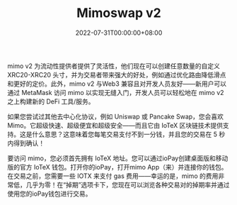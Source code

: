 ﻿---
title: "Mimoswap v2"
description: "mimo v2 为流动性提供者提供了灵活性，他们现在可以创建任意数量的自定义 XRC20-XRC20 头寸，并为交易者带来强大的好处，例如通过优化路由降低滑点和更好的定价。此外，mimo v2 与Web3 兼容且对开发人员友好——新用户可以通过 MetaMask 访问 mimo 以实现无缝入门，开发人员可以轻松地在 mimo v2 之上构建新的 DeFi 工具/服务。"
date: 2022-07-31T00:00:00+08:00
lastmod: 2022-07-31T00:00:00+08:00
draft: false
authors: ["seven"]
featuredImage: "mimoswap-v2.png"
tags: ["Exchanges","Mimoswap v2"]
categories: ["nfts"]
nfts: ["Exchanges"]
blockchain: "IoTeX"
website: "https://mimo.exchange/?utm_source=DappRadar&utm_medium=deeplink&utm_campaign=visit-website#/swap"
twitter: "https://twitter.com/mimoprotocol"
discord: ""
telegram: "https://t.me/mimoprotocol"
github: "https://github.com/mimoprotocol"
youtube: ""
twitch: ""
facebook: ""
instagram: ""
reddit: ""
medium: ""
steam: ""
gitbook: ""
googleplay: ""
appstore: ""
status: "Live"
weight: 
lightgallery: true
toc: true
pinned: false
recommend: false
recommend1: false
---
mimo v2 为流动性提供者提供了灵活性，他们现在可以创建任意数量的自定义 XRC20-XRC20 头寸，并为交易者带来强大的好处，例如通过优化路由降低滑点和更好的定价。此外，mimo v2 与Web3 兼容且对开发人员友好——新用户可以通过 MetaMask 访问 mimo 以实现无缝入门，开发人员可以轻松地在 mimo v2 之上构建新的 DeFi 工具/服务。

如果您尝试过其他去中心化协议，例如 Uniswap 或 Pancake Swap，您会喜欢 Mimo。它超级快速、超级便宜和超级安全——而且它由 IoTeX 区块链技术提供支持。这是什么意思？这意味着您每笔交易支付不到一分钱，并且您的交易在 5 秒内得到确认！

要访问 mimo，您必须首先拥有 IoTeX 地址。您可以通过ioPay创建桌面版和移动版的官方 IoTeX 钱包。打开你的ioPay，打开mimo App（来）并连接你的钱包。在交易之前，您需要一些 IOTX 来支付 gas 费用——幸运的是，mimo 的费用非常低，几乎为零！在“掉期”选项卡下，您现在可以浏览各种交易对的掉期率并通过使用您的ioPay钱包进行交易。